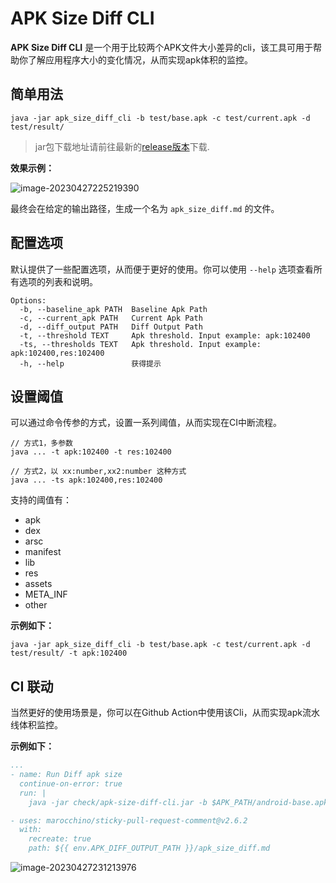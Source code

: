 # APK Size Diff CLI

**APK Size Diff CLI** 是一个用于比较两个APK文件大小差异的cli，该工具可用于帮助你了解应用程序大小的变化情况，从而实现apk体积的监控。

## 简单用法

```shell
java -jar apk_size_diff_cli -b test/base.apk -c test/current.apk -d test/result/
```

> jar包下载地址请前往最新的[release版本](https://github.com/Petterpx/apk-size-diff-cli/releases)下载.

**效果示例：**

![image-20230427225219390](https://img.tucang.cc/api/image/show/a780194d5fedd5b54d2f165c8af9b03f)

最终会在给定的输出路径，生成一个名为 `apk_size_diff.md` 的文件。

## 配置选项

默认提供了一些配置选项，从而便于更好的使用。你可以使用 `--help` 选项查看所有选项的列表和说明。

```shell
Options:
  -b, --baseline_apk PATH  Baseline Apk Path
  -c, --current_apk PATH   Current Apk Path
  -d, --diff_output PATH   Diff Output Path
  -t, --threshold TEXT     Apk threshold. Input example: apk:102400
  -ts, --thresholds TEXT   Apk threshold. Input example: apk:102400,res:102400
  -h, --help               获得提示
```

## 设置阈值

可以通过命令传参的方式，设置一系列阈值，从而实现在CI中断流程。

```shell
// 方式1，多参数
java ... -t apk:102400 -t res:102400 

// 方式2，以 xx:number,xx2:number 这种方式
java ... -ts apk:102400,res:102400
```

支持的阈值有：

- apk
- dex
- arsc
- manifest
- lib
- res
- assets
- META_INF
- other

**示例如下：**

```shell
java -jar apk_size_diff_cli -b test/base.apk -c test/current.apk -d test/result/ -t apk:102400
```

## CI 联动

当然更好的使用场景是，你可以在Github Action中使用该Cli，从而实现apk流水线体积监控。

**示例如下：**

```yml
...
- name: Run Diff apk size
  continue-on-error: true
  run: |
    java -jar check/apk-size-diff-cli.jar -b $APK_PATH/android-base.apk -c $APK_PATH/android-new.apk -d $APK_DIFF_OUTPUT_PATH -ts apk:$KB500,lib:$KB500,res:$KB500,dex:$KB500,arsc:$KB500,other:$KB500

- uses: marocchino/sticky-pull-request-comment@v2.6.2
  with:
    recreate: true
    path: ${{ env.APK_DIFF_OUTPUT_PATH }}/apk_size_diff.md
```

![image-20230427231213976](https://img.tucang.cc/api/image/show/74bc6946e441f87f4b34cef76b399289)

[](https://img.tucang.cc/api/image/show/74bc6946e441f87f4b34cef76b399289)
